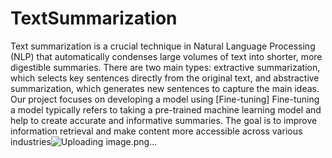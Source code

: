 # TextSummarization

Text summarization is a crucial technique in Natural Language Processing (NLP) that automatically condenses large volumes of text into shorter, more digestible summaries. There are two main types: extractive summarization, which selects key sentences directly from the original text, and abstractive summarization, which generates new sentences to capture the main ideas. Our project focuses on developing a model using [Fine-tuning] Fine-tuning a model typically refers to taking a pre-trained machine learning model and help to create accurate and informative summaries. The goal is to improve information retrieval and make content more accessible across various industries![Uploading image.png…]()
